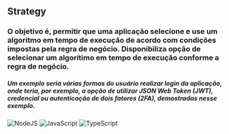 ## Strategy

### O objetivo é, permitir que uma aplicação selecione e use um algoritmo em tempo de execução de acordo com condições impostas pela regra de negócio. Disponibiliza opção de selecionar um algorítimo em tempo de execução conforme a regra de negócio.

##### Um exemplo seria várias formas do usuário realizar login da aplicação, onde teria, por exemplo, a opção de utilizar JSON Web Token (JWT), credencial ou autenticação de dois fatores (2FA), demostradas nesse exemplo.

![NodeJS](https://img.shields.io/badge/node.js-6DA55F?style=for-the-badge&logo=node.js&logoColor=white)
![JavaScript](https://img.shields.io/badge/JavaScript-F7DF1E?style=for-the-badge&logo=javascript&logoColor=black)
![TypeScript](https://img.shields.io/badge/TypeScript-007ACC?style=for-the-badge&logo=typescript&logoColor=white)
